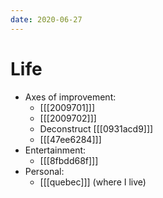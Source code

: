 ```yaml
---
date: 2020-06-27
---
```


# Life

* Axes of improvement:
  * [[[2009701]]]
  * [[[2009702]]]
  * Deconstruct [[[0931acd9]]]
  * [[[47ee6284]]]
* Entertainment:
  * [[[8fbdd68f]]]
* Personal:
  * [[[quebec]]] (where I live)
